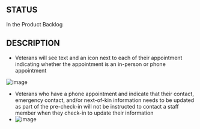 ## STATUS
In the Product Backlog

## DESCRIPTION
- Veterans will see text and an icon next to each of their appointment indicating whether the appointment is an in-person or phone appointment

![image](https://user-images.githubusercontent.com/86678742/167903115-4681b7a7-b72f-458e-88a5-8f92be670547.png)

- Veterans who have a phone appointment and indicate that their contact, emergency contact, and/or next-of-kin information needs to be updated as part of the pre-check-in will not be instructed to contact a staff member when they check-in to update their information
-
  ![image](https://user-images.githubusercontent.com/86678742/167904695-0c0a161e-99b4-46c8-a3b6-7fa19325b75a.png)



